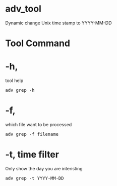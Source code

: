 # adv_tool
Dynamic change Unix time stamp to YYYY-MM-DD

Tool Command
======



-h, 
======
tool help
<pre>adv_grep -h </pre>

-f, 
======
which file want to be processed
<pre>adv_grep -f filename</pre>


-t, time filter
======
Only show the day you are interisting

<pre>adv_grep -t YYYY-MM-DD</pre>
